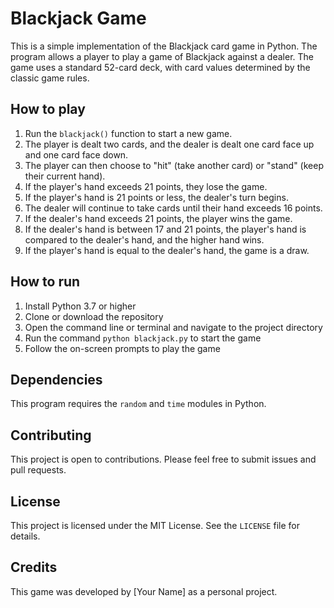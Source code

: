 # Blackjack Game

This is a simple implementation of the Blackjack card game in Python. The program allows a player to play a game of Blackjack against a dealer. The game uses a standard 52-card deck, with card values determined by the classic game rules.

## How to play

1. Run the `blackjack()` function to start a new game.
2. The player is dealt two cards, and the dealer is dealt one card face up and one card face down.
3. The player can then choose to "hit" (take another card) or "stand" (keep their current hand).
4. If the player's hand exceeds 21 points, they lose the game.
5. If the player's hand is 21 points or less, the dealer's turn begins.
6. The dealer will continue to take cards until their hand exceeds 16 points.
7. If the dealer's hand exceeds 21 points, the player wins the game.
8. If the dealer's hand is between 17 and 21 points, the player's hand is compared to the dealer's hand, and the higher hand wins.
9. If the player's hand is equal to the dealer's hand, the game is a draw.

## How to run

1. Install Python 3.7 or higher
2. Clone or download the repository
3. Open the command line or terminal and navigate to the project directory
4. Run the command `python blackjack.py` to start the game
5. Follow the on-screen prompts to play the game

## Dependencies

This program requires the `random` and `time` modules in Python.

## Contributing

This project is open to contributions. Please feel free to submit issues and pull requests.

## License

This project is licensed under the MIT License. See the `LICENSE` file for details.

## Credits

This game was developed by [Your Name] as a personal project.
